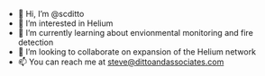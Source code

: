 - 👋 Hi, I’m @scditto
- 👀 I’m interested in Helium
- 🌱 I’m currently learning about envionmental monitoring and fire detection
- 💞️ I’m looking to collaborate on expansion of the Helium network
- 📫 You can reach me at steve@dittoandassociates.com

<!---
scditto/scditto is a ✨ special ✨ repository because its `README.md` (this file) appears on your GitHub profile.
You can click the Preview link to take a look at your changes.
--->
